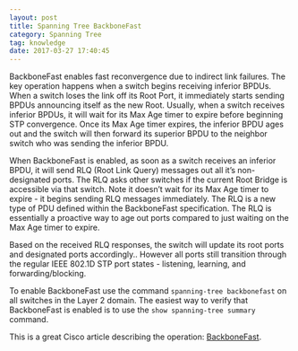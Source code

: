 ```yaml
---
layout: post
title: Spanning Tree BackboneFast
category: Spanning Tree
tag: knowledge
date: 2017-03-27 17:40:45
---
```

BackboneFast enables fast reconvergence due to indirect link failures. The key operation happens when a switch begins receiving inferior BPDUs.  When a switch loses the link off its Root Port, it immediately starts sending BPDUs announcing itself as the new Root. Usually, when a switch receives inferior BPDUs, it will wait for its Max Age timer to expire before beginning STP convergence. Once its Max Age timer expires, the inferior BPDU ages out and the switch will then forward its superior BPDU to the neighbor switch who was sending the inferior BPDU.

When BackboneFast is enabled, as soon as a switch receives an inferior BPDU, it will send RLQ (Root Link Query) messages out all it’s non-designated ports. The RLQ asks other switches if the current Root Bridge is accessible via that switch. Note it doesn’t wait for its Max Age timer to expire - it begins sending RLQ messages immediately. The RLQ is a new type of PDU defined within the BackboneFast specification. The RLQ is essentially a proactive way to age out ports compared to just waiting on the Max Age timer to expire.

Based on the received RLQ responses, the switch will update its root ports and designated ports accordingly.. However all ports still transition through the regular IEEE 802.1D STP port states - listening, learning, and forwarding/blocking.

To enable BackboneFast use the command `spanning-tree backbonefast` on all switches in the Layer 2 domain. The easiest way to verify that BackboneFast is enabled is to use the `show spanning-tree summary` command.

This is a great Cisco article describing the operation: [BackboneFast][1].

[1]:	http://www.cisco.com/c/en/us/support/docs/lan-switching/spanning-tree-protocol/12014-18.html
